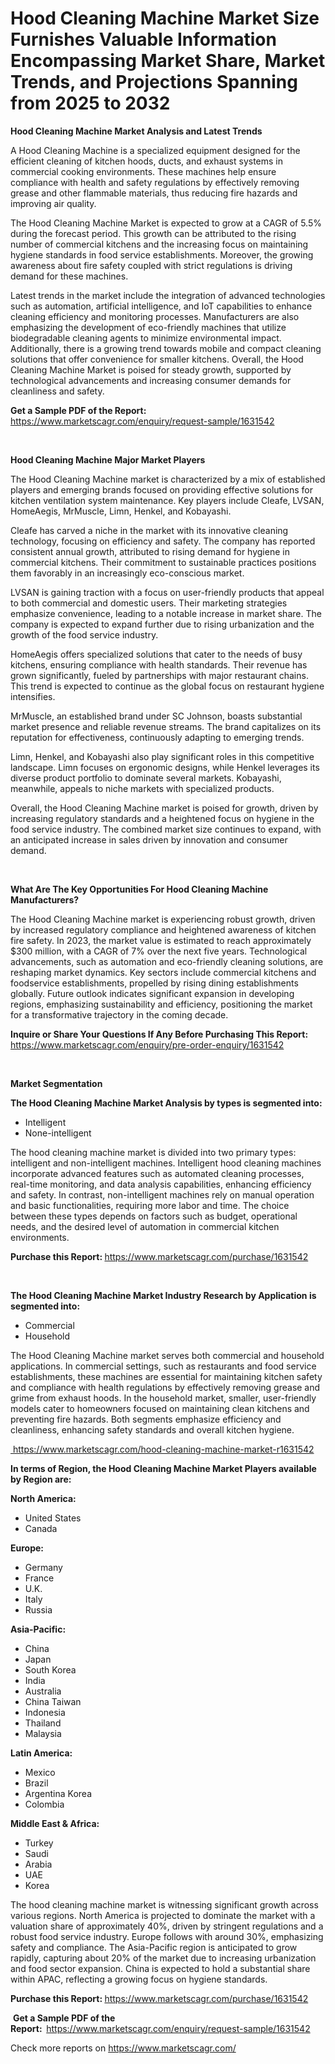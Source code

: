 <p><h1>Hood Cleaning Machine Market Size Furnishes Valuable Information Encompassing Market Share, Market Trends, and Projections Spanning from 2025 to 2032</h1></p><p><strong>Hood Cleaning Machine Market Analysis and Latest Trends</strong></p>
<p><p>A Hood Cleaning Machine is a specialized equipment designed for the efficient cleaning of kitchen hoods, ducts, and exhaust systems in commercial cooking environments. These machines help ensure compliance with health and safety regulations by effectively removing grease and other flammable materials, thus reducing fire hazards and improving air quality. </p><p>The Hood Cleaning Machine Market is expected to grow at a CAGR of 5.5% during the forecast period. This growth can be attributed to the rising number of commercial kitchens and the increasing focus on maintaining hygiene standards in food service establishments. Moreover, the growing awareness about fire safety coupled with strict regulations is driving demand for these machines. </p><p>Latest trends in the market include the integration of advanced technologies such as automation, artificial intelligence, and IoT capabilities to enhance cleaning efficiency and monitoring processes. Manufacturers are also emphasizing the development of eco-friendly machines that utilize biodegradable cleaning agents to minimize environmental impact. Additionally, there is a growing trend towards mobile and compact cleaning solutions that offer convenience for smaller kitchens. Overall, the Hood Cleaning Machine Market is poised for steady growth, supported by technological advancements and increasing consumer demands for cleanliness and safety.</p></p>
<p><strong>Get a Sample PDF of the Report:&nbsp;</strong> <a href="https://www.marketscagr.com/enquiry/request-sample/1631542?utm_campaign=2471&utm_medium=2&utm_source=Github&utm_content=ia&utm_term=10042025&utm_id=hood-cleaning-machine">https://www.marketscagr.com/enquiry/request-sample/1631542</a></p>
<p>&nbsp;</p>
<p><strong>Hood Cleaning Machine Major Market Players</strong></p>
<p><p>The Hood Cleaning Machine market is characterized by a mix of established players and emerging brands focused on providing effective solutions for kitchen ventilation system maintenance. Key players include Cleafe, LVSAN, HomeAegis, MrMuscle, Limn, Henkel, and Kobayashi. </p><p>Cleafe has carved a niche in the market with its innovative cleaning technology, focusing on efficiency and safety. The company has reported consistent annual growth, attributed to rising demand for hygiene in commercial kitchens. Their commitment to sustainable practices positions them favorably in an increasingly eco-conscious market.</p><p>LVSAN is gaining traction with a focus on user-friendly products that appeal to both commercial and domestic users. Their marketing strategies emphasize convenience, leading to a notable increase in market share. The company is expected to expand further due to rising urbanization and the growth of the food service industry.</p><p>HomeAegis offers specialized solutions that cater to the needs of busy kitchens, ensuring compliance with health standards. Their revenue has grown significantly, fueled by partnerships with major restaurant chains. This trend is expected to continue as the global focus on restaurant hygiene intensifies.</p><p>MrMuscle, an established brand under SC Johnson, boasts substantial market presence and reliable revenue streams. The brand capitalizes on its reputation for effectiveness, continuously adapting to emerging trends.</p><p>Limn, Henkel, and Kobayashi also play significant roles in this competitive landscape. Limn focuses on ergonomic designs, while Henkel leverages its diverse product portfolio to dominate several markets. Kobayashi, meanwhile, appeals to niche markets with specialized products.</p><p>Overall, the Hood Cleaning Machine market is poised for growth, driven by increasing regulatory standards and a heightened focus on hygiene in the food service industry. The combined market size continues to expand, with an anticipated increase in sales driven by innovation and consumer demand.</p></p>
<p>&nbsp;</p>
<p><strong>What Are The Key Opportunities For Hood Cleaning Machine Manufacturers?</strong></p>
<p><p>The Hood Cleaning Machine market is experiencing robust growth, driven by increased regulatory compliance and heightened awareness of kitchen fire safety. In 2023, the market value is estimated to reach approximately $300 million, with a CAGR of 7% over the next five years. Technological advancements, such as automation and eco-friendly cleaning solutions, are reshaping market dynamics. Key sectors include commercial kitchens and foodservice establishments, propelled by rising dining establishments globally. Future outlook indicates significant expansion in developing regions, emphasizing sustainability and efficiency, positioning the market for a transformative trajectory in the coming decade.</p></p>
<p><strong>Inquire or Share Your Questions If Any Before Purchasing This Report:</strong> <a href="https://www.marketscagr.com/enquiry/pre-order-enquiry/1631542?utm_campaign=2471&utm_medium=2&utm_source=Github&utm_content=ia&utm_term=10042025&utm_id=hood-cleaning-machine">https://www.marketscagr.com/enquiry/pre-order-enquiry/1631542</a></p>
<p>&nbsp;</p>
<p><strong>Market Segmentation</strong></p>
<p><strong>The Hood Cleaning Machine Market Analysis by types is segmented into:</strong></p>
<p><ul><li>Intelligent</li><li>None-intelligent</li></ul></p>
<p><p>The hood cleaning machine market is divided into two primary types: intelligent and non-intelligent machines. Intelligent hood cleaning machines incorporate advanced features such as automated cleaning processes, real-time monitoring, and data analysis capabilities, enhancing efficiency and safety. In contrast, non-intelligent machines rely on manual operation and basic functionalities, requiring more labor and time. The choice between these types depends on factors such as budget, operational needs, and the desired level of automation in commercial kitchen environments.</p></p>
<p><strong>Purchase this Report:&nbsp;</strong><a href="https://www.marketscagr.com/purchase/1631542?utm_campaign=2471&utm_medium=2&utm_source=Github&utm_content=ia&utm_term=10042025&utm_id=hood-cleaning-machine">https://www.marketscagr.com/purchase/1631542</a></p>
<p>&nbsp;</p>
<p><strong>The Hood Cleaning Machine Market Industry Research by Application is segmented into:</strong></p>
<p><ul><li>Commercial</li><li>Household</li></ul></p>
<p><p>The Hood Cleaning Machine market serves both commercial and household applications. In commercial settings, such as restaurants and food service establishments, these machines are essential for maintaining kitchen safety and compliance with health regulations by effectively removing grease and grime from exhaust hoods. In the household market, smaller, user-friendly models cater to homeowners focused on maintaining clean kitchens and preventing fire hazards. Both segments emphasize efficiency and cleanliness, enhancing safety standards and overall kitchen hygiene.</p></p>
<p><a href="https://www.marketscagr.com/hood-cleaning-machine-market-r1631542?utm_campaign=2471&utm_medium=2&utm_source=Github&utm_content=ia&utm_term=10042025&utm_id=hood-cleaning-machine">&nbsp;https://www.marketscagr.com/hood-cleaning-machine-market-r1631542</a></p>
<p><strong>In terms of Region, the Hood Cleaning Machine Market Players available by Region are:</strong></p>
<p>
    <p> <strong> North America: </strong>
        <ul>
            <li>United States</li>
            <li>Canada</li>
        </ul>
        </p> 
    <p> <strong> Europe: </strong>
        <ul>
            <li>Germany</li>
            <li>France</li>
            <li>U.K.</li>
            <li>Italy</li>
            <li>Russia</li>
        </ul>
        </p> 
    <p> <strong> Asia-Pacific: </strong>
        <ul>
            <li>China</li>
            <li>Japan</li>
            <li>South Korea</li>
            <li>India</li>
            <li>Australia</li>
            <li>China Taiwan</li>
            <li>Indonesia</li>
            <li>Thailand</li>
            <li>Malaysia</li>
        </ul>
        </p> 
    <p> <strong> Latin America: </strong>
        <ul>
            <li>Mexico</li>
            <li>Brazil</li>
            <li>Argentina Korea</li>
            <li>Colombia</li>
        </ul>
        </p> 
    <p> <strong> Middle East & Africa: </strong>
        <ul>
            <li>Turkey</li>
            <li>Saudi</li>
            <li>Arabia</li>
            <li>UAE</li>
            <li>Korea</li>
        </ul>
    </p>
    </p>
<p><p>The hood cleaning machine market is witnessing significant growth across various regions. North America is projected to dominate the market with a valuation share of approximately 40%, driven by stringent regulations and a robust food service industry. Europe follows with around 30%, emphasizing safety and compliance. The Asia-Pacific region is anticipated to grow rapidly, capturing about 20% of the market due to increasing urbanization and food sector expansion. China is expected to hold a substantial share within APAC, reflecting a growing focus on hygiene standards.</p></p>
<p><strong>Purchase this Report: </strong><a href="https://www.marketscagr.com/purchase/1631542?utm_campaign=2471&utm_medium=2&utm_source=Github&utm_content=ia&utm_term=10042025&utm_id=hood-cleaning-machine">https://www.marketscagr.com/purchase/1631542</a></p>
<p>&nbsp;<strong>Get a Sample PDF of the Report:&nbsp;&nbsp;</strong><a href="https://www.marketscagr.com/enquiry/request-sample/1631542?utm_campaign=2471&utm_medium=2&utm_source=Github&utm_content=ia&utm_term=10042025&utm_id=hood-cleaning-machine">https://www.marketscagr.com/enquiry/request-sample/1631542</a></p>
<p><strong></strong></p>
<p>Check more reports on <a href="https://www.marketscagr.com/?utm_campaign=2471&utm_medium=2&utm_source=Github&utm_content=ia&utm_term=10042025&utm_id=hood-cleaning-machine">https://www.marketscagr.com/</a></p>